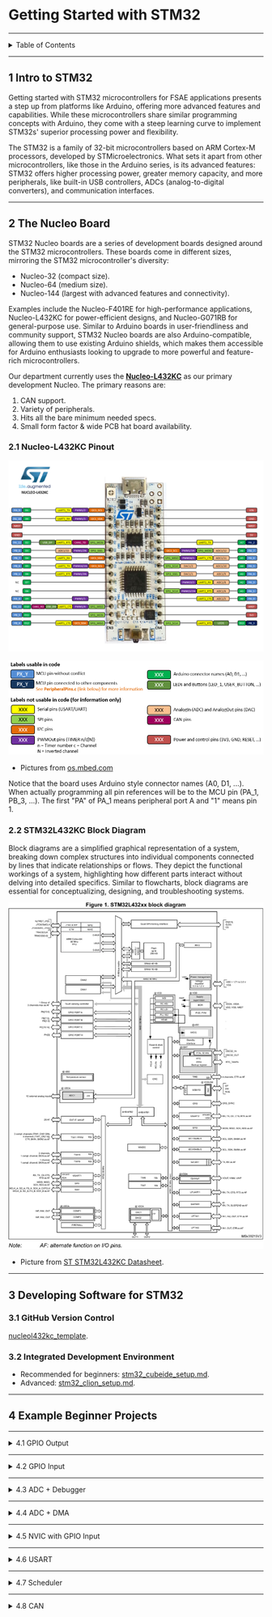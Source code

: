 # Getting Started with STM32

---

<details markdown="1">
  <summary>Table of Contents</summary>

- [1 Intro to STM32](#1-intro-to-stm32)
- [2 The Nucleo Board](#2-the-nucleo-board)
    - [2.1 Nucleo-L432KC Pinout](#21-nucleo-l432kc-pinout)
    - [2.2 STM32L432KC Block Diagram](#22-stm32l432kc-block-diagram)
- [3 Developing Software for STM32](#3-developing-software-for-stm32)
    - [3.1 GitHub Version Control](#31-github-version-control)
    - [3.2 Integrated Development Environment](#32-integrated-development-environment)
- [4 Example Beginner Projects](#4-example-beginner-projects)
    - [4.1 Hello World: Onboard GPIO LED Blinking](#41-hello-world-onboard-gpio-led-blinking)
    - [4.2 First Input: GPIO Push Button Input](#42-first-input-gpio-push-button-input)
    - [4.3 Debug Expansion with Analog: Reading ADC with the Debugger](#43-debug-expansion-with-analog-reading-adc-with-the-debugger)
    - [4.4 Always Reading: ADC with DMA](#44-always-reading-adc-with-dma)
    - [4.5 Reactive system: NVIC](#45-reactive-system-nvic)
    - [4.6 Basic Communication: Arduino to STM32 USART](#46-basic-communication-arduino-to-stm32-usart)
    - [4.7 Not Brainless Design: Scheduler](#47-not-brainless-design-scheduler)
    - [4.8 Advanced Communications: CAN Messaging](#48-advanced-communications-can-messaging)

</details>

---

## 1 Intro to STM32

Getting started with STM32 microcontrollers for FSAE applications presents a
step up from platforms like Arduino, offering more advanced features and
capabilities. While these microcontrollers share similar programming concepts
with Arduino, they come with a steep learning curve to implement STM32s'
superior processing power and flexibility.

The STM32 is a family of 32-bit microcontrollers based on ARM Cortex-M
processors, developed by STMicroelectronics. What sets it apart from other
microcontrollers, like those in the Arduino series, is its advanced features:
STM32 offers higher processing power, greater memory capacity, and more
peripherals, like built-in USB controllers, ADCs (analog-to-digital converters),
and communication interfaces.

---

## 2 The Nucleo Board

STM32 Nucleo boards are a series of development boards designed around the STM32
microcontrollers. These boards come in different sizes, mirroring the STM32
microcontroller's diversity:

- Nucleo-32 (compact size).
- Nucleo-64 (medium size).
- Nucleo-144 (largest with advanced features and connectivity).

Examples include the Nucleo-F401RE for high-performance applications,
Nucleo-L432KC for power-efficient designs, and Nucleo-G071RB for general-purpose
use. Similar to Arduino boards in user-friendliness and community support, STM32
Nucleo boards are also Arduino-compatible, allowing them to use existing Arduino
shields, which makes them accessible for Arduino enthusiasts looking to upgrade
to more powerful and feature-rich microcontrollers.

Our department currently uses the
**[Nucleo-L432KC](https://www.st.com/en/evaluation-tools/nucleo-l432kc.html)**
as our primary development Nucleo. The primary reasons are:

1. CAN support.
2. Variety of peripherals.
3. Hits all the bare minimum needed specs.
4. Small form factor & wide PCB hat board availability.

### 2.1 Nucleo-L432KC Pinout

![nucleol432kc_pinout.png](pictures/nucleol432kc_pinout.png)

![pinout_legend.png](pictures/pinout_legend.png)

- Pictures from [os.mbed.com](https://os.mbed.com/platforms/ST-Nucleo-L432KC/)

Notice that the board uses Arduino style connector names (A0, D1, ...). When
actually programming all pin references will be to the MCU pin (PA_1,
PB_3, ...). The first "PA" of PA_1 means peripheral port A and "1" means pin 1.

### 2.2 STM32L432KC Block Diagram

Block diagrams are a simplified graphical representation of a system, breaking
down complex structures into individual components connected by lines that
indicate relationships or flows. They depict the functional workings of a
system, highlighting how different parts interact without delving into detailed
specifics. Similar to flowcharts, block diagrams are essential for
conceptualizing, designing, and troubleshooting systems.

![nucleol432kc_block_diagram.jpg](pictures/nucleol432kc_block_diagram.jpg)

- Picture
  from [ST STM32L432KC Datasheet](https://www.st.com/resource/en/datasheet/stm32l432kc.pdf).

---

## 3 Developing Software for STM32

### 3.1 GitHub Version Control

[nucleol432kc_template](https://github.com/OntarioTechRacing/nucleol432kc_template).

### 3.2 Integrated Development Environment

- Recommended for
  beginners: [stm32_cubeide_setup.md](../../devenvs/stm32_cubeide_setup.md).
- Advanced: [stm32_clion_setup.md](../../devenvs/stm32_clion_setup.md).

---

## 4 Example Beginner Projects

---

<details markdown="1">
  <summary>4.1 GPIO Output</summary>

### 4.1 Hello World: Onboard GPIO LED Blinking

The typical hello world project for embedded systems is to get a blinking LED
going. In this module we will work to get an LED that is already included on
Nucleo boards running.

**Materials:**

- Nucleo-L432KC.
- Programming cable (USB micro B).
- Your computer (this will be assumed going forwards).

**Additional Resources:**

- [stm32_gpio.md](peripherals/stm32_gpio.md)

**Starting Steps:**

1. Pick an LED that you want to get blinking.
2. Figure out which MCU pin you need to use.
    - Take a look at the Nucleo datasheet and
      the [pinout](#21-nucleo-l432kc-pinout).
3. Create a new project for the Nucleo-L432KC.
4. Find the main while loop.
5. Follow the additional resources to see code snippets.

</details>

---

<details markdown="1">
  <summary>4.2 GPIO Input</summary>

### 4.2 First Input: GPIO Push Button Input

Now that we've figure out how to output with GPIO, Let's try getting an input.
We'll use a simple button or switch to generate an input. Further we can an LED
turn on or off with the push of the button.

**Materials:**

- Nucleo-L432KC.
- Programming cable (USB micro B).
- Push button or switch.
- Breadboard.
- General hookup wire or jumper wires.

**Additional Resources:**

- [stm32_gpio.md](peripherals/stm32_gpio.md)

**Starting Steps:**

1. Pick an LED that you want to get blinking.
2. Figure out which MCU pin you need to use for LED output and one for GPIO
   input.
    - Take a look at the Nucleo datasheet and
      the [pinout](#21-nucleo-l432kc-pinout).
3. Wire the breadboard to accept the input of the button or switch.
4. Follow the additional resources to see code snippets.

</details>

---

<details markdown="1">
  <summary>4.3 ADC + Debugger</summary>

### 4.3 Debug Expansion with Analog: Reading ADC with the Debugger

GPIO as discussed is about digital values, the other side is analog values. In
this module the goal is to read analog values and display them using a debugger
in your IDE.

**Materials:**

- Nucleo-L432KC.
- Programming cable (USB micro B).
- Potentiometer.
- Breadboard.
- General hookup wire or jumper wires.

**Additional Resources:**

- [stm32_adc.md](peripherals/stm32_adc.md).

**Starting Steps:**

1. Figure out which MCU pin you need to use for ADC input.
    - Take a look at the Nucleo datasheet and
      the [pinout](#21-nucleo-l432kc-pinout).
2. Wire the breadboard to accept the input of the potentiometer.
3. Follow the additional resources to see code snippets.

</details>

---

<details markdown="1">
  <summary>4.4 ADC + DMA</summary>

### 4.4 Always Reading: ADC with DMA

Calling the HAL to get the ADC value everytime can be code complex and take up
unnecessary resources. DMA allows for constant updating of values to at the
hardware level, reducing resource use.

**Materials:**

- Nucleo-L432KC.
- Programming cable (USB micro B).
- Potentiometer.
- Breadboard.
- General hookup wire or jumper wires.

**Additional Resources:**

- [stm32_dma.md](peripherals/stm32_dma.md)

**Starting Steps:**

1. Based on the previous module's work, change the code to implement DMA to get
   the ADC value.

</details>

---

<details markdown="1">
  <summary>4.5 NVIC with GPIO Input</summary>

### 4.5 Reactive system: NVIC

In the previous GPIO Input module, we needed to poll every so often to check if
a button was pressed. Instead, we can use interrupts.

**Materials:**

- Nucleo-L432KC.
- Programming cable (USB micro B).
- Push button or switch.
- Breadboard.
- General hookup wire or jumper wires.

**Starting Steps:**

1. Based on the previous module's work with GPIO inputs, change the code to use
   the NVIC to turn an LED on and off.

</details>

---

<details markdown="1">
  <summary>4.6 USART</summary>

### 4.6 Basic Communication: Arduino to STM32 USART

**Dev Envs:**

- [arduino_prototyping.md](../../devenvs/arduino_prototyping.md).

</details>

---

<details markdown="1">
  <summary>4.7 Scheduler</summary>

### 4.7 Not Brainless Design: Scheduler

**Additional Resources:**

- [stm32_scheduler.md](core/stm32_scheduler.md).
- [stm32_clocks.md](core/stm32_clocks.md).

</details>

---

<details markdown="1">
  <summary>4.8 CAN</summary>

### 4.8 Advanced Communications: CAN

**Additional Resources:**

- [stm32_can_bus.md](peripherals/stm32_can_bus.md).

**Dev Envs:**

- [can_bus_dev_tools.md](../../devenvs/can_bus_dev_tools.md).

</details>
